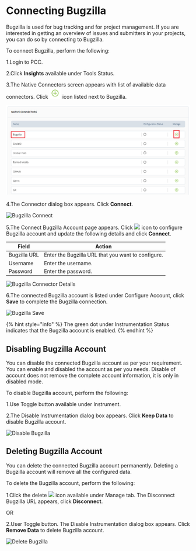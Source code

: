 # Connecting Bugzilla

Bugzilla is used for bug tracking and for project management. If you are interested in getting an overview of issues and submitters in your projects, you can do so by connecting to Bugzilla.

To connect Bugzilla, perform the following:

1.Login to PCC.

2.Click **Insights** available under Tools Status.

3.The Native Connectors screen appears with list of available data connectors. Click ![](../../../.gitbook/assets/Connect.png) icon listed next to Bugzilla.

![Bugzilla Connector](../../../.gitbook/assets/Bugzilla.png)

4.The Connector dialog box appears. Click **Connect**.

![Bugzilla Connect](../../../.gitbook/assets/Bug\_Connect.png)

5.The Connect Bugzilla Account page appears. Click ![](../../../.gitbook/assets/Con\_Icon.png) icon to configure Bugzilla account and update the following details and click **Connect**.

| Field        | Action                                             |
| ------------ | -------------------------------------------------- |
| Bugzilla URL | Enter the Bugzilla URL that you want to configure. |
| Username     | Enter the username.                                |
| Password     | Enter the password.                                |

![Bugzilla Connector Details](../../../.gitbook/assets/Bug\_Con.gif)

6.The connected Bugzilla account is listed under Configure Account, click **Save** to complete the Bugzilla connection.

![Bugzilla Save](../../../.gitbook/assets/Bug\_Save.png)

{% hint style="info" %}
The green dot under Instrumentation Status indicates that the Bugzilla account is enabled.
{% endhint %}

## Disabling Bugzilla Account

You can disable the connected Bugzilla account as per your requirement. You can enable and disabled the account as per you needs. Disable of account does not remove the complete account information, it is only in disabled mode.

To disable Bugzilla account, perform the following:

1.Use Toggle button available under Instrument.

2.The Disable Instrumentation dialog box appears. Click **Keep Data** to disable Bugzilla account.

![Disable Bugzilla](<../../../.gitbook/assets/Disable\_Bugzilla (1).gif>)

## Deleting Bugzilla Account

You can delete the connected Bugzilla account permanently. Deleting a Bugzilla account will remove all the configured data.

To delete the Bugzilla account, perform the following:

1.Click the delete ![](../../../.gitbook/assets/Delete\_Icon.png) icon available under Manage tab. The Disconnect Bugzilla URL appears, click **Disconnect**.

OR

2.User Toggle button. The Disable Instrumentation dialog box appears. Click **Remove Data** to delete Bugzilla account.

![Delete Bugzilla](../../../.gitbook/assets/Delete\_Bugzilla.gif)
